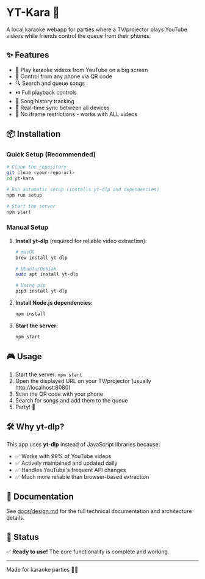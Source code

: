 # YT-Kara 🎤

A local karaoke webapp for parties where a TV/projector plays YouTube videos while friends control the queue from their phones.

## ✨ Features

- 🎵 Play karaoke videos from YouTube on a big screen
- 📱 Control from any phone via QR code
- 🔍 Search and queue songs
- ⏯️ Full playback controls
- 📜 Song history tracking
- 🔄 Real-time sync between all devices
- 🚫 No iframe restrictions - works with ALL videos

## 📦 Installation

### Quick Setup (Recommended)

```bash
# Clone the repository
git clone <your-repo-url>
cd yt-kara

# Run automatic setup (installs yt-dlp and dependencies)
npm run setup

# Start the server
npm start
```

### Manual Setup

1. **Install yt-dlp** (required for reliable video extraction):
   ```bash
   # macOS
   brew install yt-dlp

   # Ubuntu/Debian
   sudo apt install yt-dlp

   # Using pip
   pip3 install yt-dlp
   ```

2. **Install Node.js dependencies:**
   ```bash
   npm install
   ```

3. **Start the server:**
   ```bash
   npm start
   ```

## 🎮 Usage

1. Start the server: `npm start`
2. Open the displayed URL on your TV/projector (usually http://localhost:8080)
3. Scan the QR code with your phone
4. Search for songs and add them to the queue
5. Party! 🎉

## 🛠️ Why yt-dlp?

This app uses **yt-dlp** instead of JavaScript libraries because:
- ✅ Works with 99% of YouTube videos
- ✅ Actively maintained and updated daily
- ✅ Handles YouTube's frequent API changes
- ✅ Much more reliable than browser-based extraction

## 📖 Documentation

See [docs/design.md](docs/design.md) for the full technical documentation and architecture details.

## 🚀 Status

✅ **Ready to use!** The core functionality is complete and working.

---

Made for karaoke parties 🎤🎉